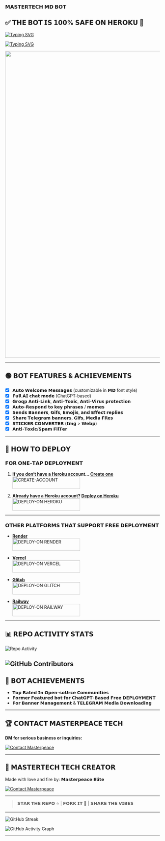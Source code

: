 ### 𝗠𝗔𝗦𝗧𝗘𝗥𝗧𝗘𝗖𝗛 𝗠𝗗 𝗕𝗢𝗧

## ✅ 𝗧𝗛𝗘 𝗕𝗢𝗧 𝗜𝗦 𝟭𝟬𝟬% 𝗦𝗔𝗙𝗘 𝗢𝗡 𝗛𝗘𝗥𝗢𝗞𝗨 💯

[![Typing SVG](https://readme-typing-svg.herokuapp.com?font=Rockstar-ExtraBold&size=30&pause=2000&color=960FF&center=true&vCenter=true&width=815&height=60&lines=mastertec~md+mastertech~md+mastertec~md+mastertech~md+mastertec~md+mastertech~md+mastertec~md)](https://git.io/typing-svg)

[![Typing SVG](https://readme-typing-svg.herokuapp.com?font=Rockstar-ExtraBold&size=30&pause=2000&color=6008OF&center=true&vCenter=true&width=815&height=60&lines=MASTERTECH+MD+%E2%97%95+CREATED+BY+MASTERPEACE)](https://git.io/typing-svg)

<p align="center"><img src="https://i.ibb.co/jvTFhLwF/IMG-20250215-140630.jpg" width="700" height="1000"/></p>

---

## 🟢 𝗕𝗢𝗧 𝗙𝗘𝗔𝗧𝗨𝗥𝗘𝗦 & 𝗔𝗖𝗛𝗜𝗘𝗩𝗘𝗠𝗘𝗡𝗧𝗦

- [x] 𝗔𝘂𝘁𝗼 𝗪𝗲𝗹𝗰𝗼𝗺𝗲 𝗠𝗲𝘀𝘀𝗮𝗴𝗲𝘀 (customizable in 𝗠𝗗 font style)
- [x] 𝗙𝘂𝗹𝗹 𝗔𝗜 𝗰𝗵𝗮𝘁 𝗺𝗼𝗱𝗲 (ChatGPT-based)
- [x] 𝗚𝗿𝗼𝗾𝗽 𝗔𝗻𝘁𝗶-𝗟𝗶𝗻𝗸, 𝗔𝗻𝘁𝗶-𝗧𝗼𝘅𝗶𝗰, 𝗔𝗻𝘁𝗶-𝗩𝗶𝗿𝘂𝘀 𝗽𝗿𝗼𝘁𝗲𝗰𝘁𝗶𝗼𝗻
- [x] 𝗔𝘂𝘁𝗼-𝗥𝗲𝘀𝗽𝗼𝗻𝗱 𝘁𝗼 𝗸𝗲𝘆 𝗽𝗵𝗿𝗮𝘀𝗲𝘀 / 𝗺𝗲𝗺𝗲𝘀
- [x] 𝗦𝗲𝗻𝗱𝘀 𝗕𝗮𝗻𝗻𝗲𝗿𝘀, 𝗚𝗶𝗳𝘀, 𝗘𝗺𝗼𝗷𝗶𝘀, 𝗮𝗻𝗱 𝗘𝗳𝗳𝗲𝗰𝘁 𝗿𝗲𝗽𝗹𝗶𝗲𝘀
- [x] 𝗦𝗵𝗮𝗿𝗲 𝗧𝗲𝗹𝗲𝗴𝗿𝗮𝗺 𝗯𝗮𝗻𝗻𝗲𝗿𝘀, 𝗚𝗶𝗳𝘀, 𝗠𝗲𝗱𝗶𝗮 𝗙𝗶𝗹𝗲𝘀
- [x] 𝗦𝗧𝗜𝗖𝗞𝗘𝗥 𝗖𝗢𝗡𝗩𝗘𝗥𝗧𝗘𝗥  (𝗜𝗺𝗴 > 𝗪𝗲𝗯𝗽)
- [x] 𝗔𝗻𝘁𝗶-𝗧𝗼𝘅𝗶𝗰/𝗦𝗽𝗮𝗺 𝗙𝗶𝗹𝗧𝗲𝗿

---

## 🔗 𝗛𝗢𝗪 𝗧𝗢 𝗗𝗘𝗣𝗟𝗢𝗬

### 𝗙𝗢𝗥 𝗢𝗡𝗘-𝗧𝗔𝗣 𝗗𝗘𝗣𝗟𝗢𝗬𝗠𝗘𝗡𝗧

1. **If you don’t have a Heroku account… [Create one](https://signup.heroku.com/)**  
   <a href="https://signup.heroku.com/"><img title="CREATE-ACCOUNT" src="https://img.shields.io/badge/CREATE-ACCOUNT-h?color=purple&style=for-the-badge&logo=heroku" width="220" height="40"/></a>

2. **Already have a Heroku account? [Deploy on Heroku](https://dashboard.heroku.com/new?template=https://github.com/mastertech-xd254/mastertech-xd)**  
   <a href="https://dashboard.heroku.com/new?template=https://github.com/mastertech-xd254/mastertech-xd"><img title="DEPLOY-ON HEROKU" src="https://img.shields.io/badge/DEPLOY-ON%20HEROKU-h?color=purple&style=for-the-badge&logo=heroku" width="220" height="40"/></a>

---

### 𝗢𝗧𝗛𝗘𝗥 𝗣𝗟𝗔𝗧𝗙𝗢𝗥𝗠𝗦 𝗧𝗛𝗔𝗧 𝗦𝗨𝗣𝗣𝗢𝗥𝗧 𝗙𝗥𝗘𝗘 𝗗𝗘𝗣𝗟𝗢𝗬𝗠𝗘𝗡𝗧

- **[Render](https://render.com/)**  
   <a href="https://render.com/"><img title="DEPLOY-ON RENDER" src="https://img.shields.io/badge/DEPLOY-ON%20RENDER-h?color=green&style=for-the-badge&logo=render" width="220" height="40"/></a>

- **[Vercel](https://vercel.com/)**  
   <a href="https://vercel.com/"><img title="DEPLOY-ON VERCEL" src="https://img.shields.io/badge/DEPLOY-ON%20VERCEL-h?color=blue&style=for-the-badge&logo=vercel" width="220" height="40"/></a>

- **[Glitch](https://glitch.com/)**  
   <a href="https://glitch.com/"><img title="DEPLOY-ON GLITCH" src="https://img.shields.io/badge/DEPLOY-ON%20GLITCH-h?color=orange&style=for-the-badge&logo=glitch" width="220" height="40"/></a>

- **[Railway](https://railway.app/)**  
   <a href="https://railway.app/"><img title="DEPLOY-ON RAILWAY" src="https://img.shields.io/badge/DEPLOY-ON%20RAILWAY-h?color=blue&style=for-the-badge&logo=railway" width="220" height="40"/></a>

---
## 📊 𝗥𝗘𝗣𝗢 𝗔𝗖𝗧𝗜𝗩𝗜𝗧𝗬 𝗦𝗧𝗔𝗧𝗦

![Repo Activity](https://github-readme-stats.vercel.app/api?username=mastertech-xd254&repo=mastertech-xd&show_icons=true&theme=dark)

![GitHub Contributors](https://contrib.rocks/image?repo=mastertech-xd254/mastertech-xd)
---

## 🏅 𝗕𝗢𝗧 𝗔𝗖𝗛𝗜𝗘𝗩𝗘𝗠𝗘𝗡𝗧𝗦

- 𝗧𝗼𝗽 𝗥𝗮𝘁𝗲𝗱 𝗜𝗻 𝗢𝗽𝗲𝗻-𝘀𝗼𝗨𝗿𝗰𝗲 𝗖𝗼𝗺𝗺𝘂𝗻𝗶𝘁𝗶𝗲𝘀
- 𝗙𝗼𝗿𝗺𝗲𝗿 𝗙𝗲𝗮𝘁𝘂𝗿𝗲𝗱 𝗯𝗼𝘁 𝗳𝗼𝗿 𝗖𝗵𝗮𝘁𝗚𝗣𝗧-𝗕𝗮𝘀𝗲𝗱 𝗙𝗿𝗲𝗲 𝗗𝗘𝗣𝗟𝗢𝗬𝗠𝗘𝗡𝗧
- 𝗙𝗼𝗿 𝗕𝗮𝗻𝗻𝗲𝗿 𝗠𝗮𝗻𝗮𝗴𝗲𝗺𝗲𝗻𝘁 & 𝗧𝗘𝗟𝗘𝗚𝗥𝗔𝗠 𝗠𝗲𝗱𝗶𝗮 𝗗𝗼𝘄𝗻𝗹𝗼𝗮𝗱𝗶𝗻𝗴

---

## 🏆 𝗖𝗢𝗡𝗧𝗔𝗖𝗧 𝗠𝗔𝗦𝗧𝗘𝗥𝗣𝗘𝗔𝗖𝗘 𝗧𝗘𝗖𝗛

**DM for serious business or inquiries:**

[![Contact Masterpeace](https://img.shields.io/badge/CONTACT-MASTERPEACE-h?color=black&style=for-the-badge&logo=audi)](https://Wa.me/254743727510)

---

## 🧠 𝗠𝗔𝗦𝗧𝗘𝗥𝗧𝗘𝗖𝗛 𝗧𝗘𝗖𝗛 𝗖𝗥𝗘𝗔𝗧𝗢𝗥

Made with love and fire by: **𝗠𝗮𝘀𝘁𝗲𝗿𝗽𝗲𝗮𝗰𝗲 𝗘𝗹𝗶𝘁𝗲**

[![Contact Masterpeace](https://img.shields.io/badge/CONTACT-MASTERPEACE-black?style=for-the-badge&logo=whatsapp)](https://Wa.me/254743727510)

---

> 𝗦𝗧𝗔𝗥 𝗧𝗛𝗘 𝗥𝗘𝗣𝗢 ⭐ | 𝗙𝗢𝗥𝗞 𝗜𝗧 🍴 | 𝗦𝗛𝗔𝗥𝗘 𝗧𝗛𝗘 𝗩𝗜𝗕𝗘𝗦

---

![GitHub Streak](https://github-readme-streak-stats.herokuapp.com/?user=mastertech-xd254&theme=dark)

![GitHub Activity Graph](https://github-readme-activity-graph.cyclic.app/graph?username=mastertech-xd254&theme=github-dark)

---
